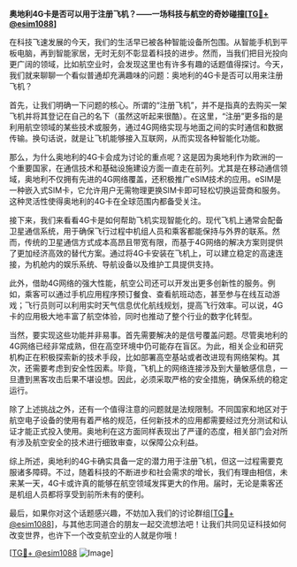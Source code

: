 **奥地利4G卡是否可以用于注册飞机？——一场科技与航空的奇妙碰撞[[TG💪+ @esim1088](https://t.me/s/esim1088)]**

在科技飞速发展的今天，我们的生活早已被各种智能设备所包围。从智能手机到平板电脑，再到智能家居，无时无刻不彰显着科技的进步。然而，当我们把目光投向更广阔的领域，比如航空业时，会发现这里也有许多有趣的话题值得探讨。今天，我们就来聊聊一个看似普通却充满趣味的问题：奥地利的4G卡是否可以用来注册飞机？

首先，让我们明确一下问题的核心。所谓的“注册飞机”，并不是指真的去购买一架飞机并将其登记在自己的名下（虽然这听起来很酷）。在这里，“注册”更多指的是利用航空领域的某些技术或服务，通过4G网络实现与地面之间的实时通信和数据传输。换句话说，就是让飞机能够接入互联网，从而实现各种智能化功能。

那么，为什么奥地利的4G卡会成为讨论的重点呢？这是因为奥地利作为欧洲的一个重要国家，在通信技术和基础设施建设方面一直走在前列。尤其是在移动通信领域，奥地利不仅拥有先进的4G网络覆盖，还积极推广eSIM技术的应用。eSIM是一种嵌入式SIM卡，它允许用户无需物理更换SIM卡即可轻松切换运营商和服务。这种灵活性使得奥地利的4G卡在全球范围内都备受关注。

接下来，我们来看看4G卡是如何帮助飞机实现智能化的。现代飞机上通常会配备卫星通信系统，用于确保飞行过程中机组人员和乘客都能保持与外界的联系。然而，传统的卫星通信方式成本高昂且带宽有限，而基于4G网络的解决方案则提供了更加经济高效的替代方案。通过将4G卡安装在飞机上，可以建立稳定的高速连接，为机舱内的娱乐系统、导航设备以及维护工具提供支持。

此外，借助4G网络的强大性能，航空公司还可以开发出更多创新性的服务。例如，乘客可以通过手机应用程序预订餐食、查看航班动态，甚至参与在线互动游戏；飞行员则可以利用实时天气信息优化航线规划，提高飞行效率。可以说，4G卡的应用极大地丰富了航空体验，同时也推动了整个行业的数字化转型。

当然，要实现这些功能并非易事。首先需要解决的是信号覆盖问题。尽管奥地利的4G网络已经非常成熟，但在高空环境中仍可能存在盲区。为此，相关企业和研究机构正在积极探索新的技术手段，比如部署高空基站或者改进现有网络架构。其次，还需要考虑到安全性因素。毕竟，飞机上的网络连接涉及到大量敏感信息，一旦遭到黑客攻击后果不堪设想。因此，必须采取严格的安全措施，确保系统的稳定运行。

除了上述挑战之外，还有一个值得注意的问题就是法规限制。不同国家和地区对于航空电子设备的使用有着严格的规范，任何新技术的应用都需要经过充分测试和认证才能正式投入使用。奥地利在这方面同样表现出了严谨的态度，相关部门会对所有涉及航空安全的技术进行细致审查，以保障公众利益。

综上所述，奥地利的4G卡确实具备一定的潜力用于注册飞机，但这一过程需要克服诸多障碍。不过，随着科技的不断进步和社会需求的增长，我们有理由相信，未来某一天，4G卡或许真的能够在航空领域发挥更大的作用。届时，无论是乘客还是机组人员都将享受到前所未有的便利。

最后，如果你对这个话题感兴趣，不妨加入我们的讨论群组[[TG💪+ @esim1088](https://t.me/s/esim1088)]，与其他志同道合的朋友一起交流想法吧！让我们共同见证科技如何改变世界，也许下一个改变航空业的人就是你哦！

[[TG💪+ @esim1088](https://t.me/s/esim1088) ![Image](https://i.postimg.cc/4NQfJmqS/Snipaste-2025-05-13-00-14-12.png)]